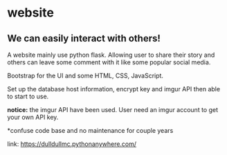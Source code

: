# website

<h2>We can easily interact with others!</h2>

A website mainly use python flask. Allowing user to share their story and others can leave some comment with it like some popular social media.

Bootstrap for the UI and some HTML, CSS, JavaScript.

Set up the database  host information, encrypt key and imgur API then able to start to use.

<b>notice:</b> the imgur API have been used. User need an imgur account to get your own API key.

*confuse code base and no maintenance for couple years


link: https://dulldullmc.pythonanywhere.com/

